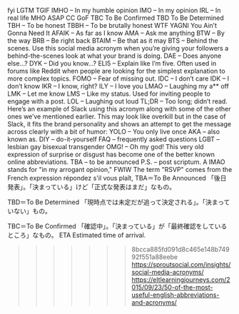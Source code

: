 fyi
LGTM
TGIF
IMHO – In my humble opinion
IMO – In my opinion
IRL – In real life
MHO
ASAP
CC
GoF
TBC	To Be Confirmed
TBD	To Be Determined
TBH – To be honest
TBBH – To be brutally honest
WTF
YAGNI	You Ain’t Gonna Need It
AFAIK – As far as I know
AMA – Ask me anything
BTW – By the way
BRB – Be right back
BTAIM – Be that as it may
BTS – Behind the scenes. Use this social media acronym when you’re giving your followers a behind-the-scenes look at what your brand is doing.
DAE – Does anyone else…?
DYK – Did you know…?
ELI5 – Explain like I’m five. Often used in forums like Reddit when people are looking for the simplest explanation to more complex topics.
FOMO – Fear of missing out.
IDC – I don’t care
IDK – I don’t know
IKR – I know, right?
ILY – I love you
LMAO – Laughing my a** off
LMK – Let me know
LMS – Like my status. Used for inviting people to engage with a post.
LOL – Laughing out loud
TL;DR – Too long; didn’t read. Here’s an example of Slack using this acronym along with some of the other ones we’ve mentioned earlier. This may look like overkill but in the case of Slack, it fits the brand personality and shows an attempt to get the message across clearly with a bit of humor:
YOLO – You only live once
AKA – also known as. 
DIY – do-it-yourself
FAQ – frequently asked questions
LGBT – lesbian gay bisexual transgender
OMG! – Oh my god! This very old expression of surprise or disgust has become one of the better known online abbreviations.
TBA – to be announced
P.S. – post scriptum. A
IMAO stands for "in my arrogant opinion,"
FWIW
 The term "RSVP" comes from the French expression répondez s'il vous plaît,
TBA＝To Be Announced
「後日発表」。「決まっている」けど「正式な発表はまだ」なもの。

TBD＝To Be Determined
「現時点では未定だが追って決定される」。「決まっていない」もの。

TBC＝To Be Confirmed
「確認中」。「決まっている」が「最終確認をしているところ」なもの。
ETA
Estimated time of arrival.
>>>>>>> 8bcca885fd091d8c465e148b74992f551a88eebe
https://sproutsocial.com/insights/social-media-acronyms/
https://eltlearningjourneys.com/2015/09/23/50-of-the-most-useful-english-abbreviations-and-acronyms/

